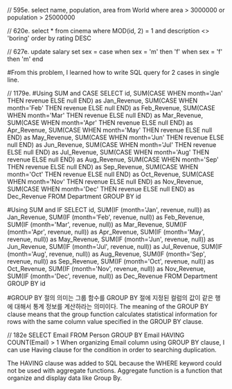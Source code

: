 // 595e.
select name, population, area from World where area > 3000000 or population > 25000000

// 620e.
select * from cinema where MOD(id, 2) = 1 and description <> 'boring' order by rating DESC

// 627e.
update salary
    set sex = 
        case 
            when sex = 'm' then 'f' 
            when sex = 'f' then 'm'
        end

#From this problem, I learned how to write SQL query for 2 cases in single line.

// 1179e.
#Using SUM and CASE
SELECT 
id,
SUM(CASE WHEN month='Jan' THEN revenue ELSE null END) as Jan_Revenue,
SUM(CASE WHEN month='Feb' THEN revenue ELSE null END) as Feb_Revenue,
SUM(CASE WHEN month='Mar' THEN revenue ELSE null END) as Mar_Revenue,
SUM(CASE WHEN month='Apr' THEN revenue ELSE null END) as Apr_Revenue,
SUM(CASE WHEN month='May' THEN revenue ELSE null END) as May_Revenue,
SUM(CASE WHEN month='Jun' THEN revenue ELSE null END) as Jun_Revenue,
SUM(CASE WHEN month='Jul' THEN revenue ELSE null END) as Jul_Revenue,
SUM(CASE WHEN month='Aug' THEN revenue ELSE null END) as Aug_Revenue,
SUM(CASE WHEN month='Sep' THEN revenue ELSE null END) as Sep_Revenue,
SUM(CASE WHEN month='Oct' THEN revenue ELSE null END) as Oct_Revenue,
SUM(CASE WHEN month='Nov' THEN revenue ELSE null END) as Nov_Revenue,
SUM(CASE WHEN month='Dec' THEN revenue ELSE null END) as Dec_Revenue
FROM Department
GROUP BY id

#Using SUM and IF
SELECT 
id,
SUM(IF (month='Jan', revenue, null)) as Jan_Revenue,
SUM(IF (month='Feb', revenue, null)) as Feb_Revenue,
SUM(IF (month='Mar', revenue, null)) as Mar_Revenue,
SUM(IF (month='Apr', revenue, null)) as Apr_Revenue,
SUM(IF (month='May', revenue, null)) as May_Revenue,
SUM(IF (month='Jun', revenue, null)) as Jun_Revenue,
SUM(IF (month='Jul', revenue, null)) as Jul_Revenue,
SUM(IF (month='Aug', revenue, null)) as Aug_Revenue,
SUM(IF (month='Sep', revenue, null)) as Sep_Revenue,
SUM(IF (month='Oct', revenue, null)) as Oct_Revenue,
SUM(IF (month='Nov', revenue, null)) as Nov_Revenue,
SUM(IF (month='Dec', revenue, null)) as Dec_Revenue
FROM Department
GROUP BY id

#GROUP BY 절의 의미는 그룹 함수를 GROUP BY 절에 지정된 컬럼의 값이 같은 행에 대해서 통계 정보를 계산하라는 의미이다.
The meaning of the GROUP BY clause means that 
the group function calculates statistical information for rows with the same column value specified 
in the GROUP BY clause.
 
// 182e
SELECT Email FROM Person GROUP BY Email HAVING COUNT(Email) > 1
When organizing Email column using GROUP BY clause, I can use Having clause for the condition in order to searching duplication.

The HAVING clause was added to SQL because the WHERE keyword could not be used with aggregate functions. 
Aggregate function is a function that organize and display data like Group By.


